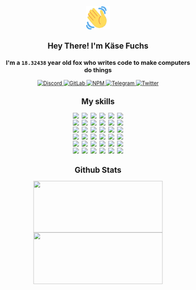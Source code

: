 <div><p align=center><img src=./resources/images/wave.gif width=64px height=64px></p><h2 align=center>Hey There! I'm Käse Fuchs</h2><h3 align=center>I'm a <code>18.32438</code> year old fox who writes code to make computers do things</h3><p align=center><a href=https://discord.com/users/507526681125322772><img alt=Discord src="https://img.shields.io/badge/Discord-5865F2?logo=discord&logoColor=white&style=flat-square#73889d3d8cda8105dcfa414d17b6eab2"> </a><a href=https://gitlab.com/kasefuchs><img alt=GitLab src="https://img.shields.io/badge/GitLab-330F63?logo=gitlab&logoColor=white&style=flat-square#73889d3d8cda8105dcfa414d17b6eab2"> </a><a href=https://npmjs.com/~kasefuchs><img alt=NPM src="https://img.shields.io/badge/NPM-CB3837?logo=npm&logoColor=white&style=flat-square#73889d3d8cda8105dcfa414d17b6eab2"> </a><a href=https://t.me/kasefuchs><img alt=Telegram src="https://img.shields.io/badge/Telegram-2CA5E0?logo=telegram&logoColor=white&style=flat-square#73889d3d8cda8105dcfa414d17b6eab2"> </a><a href=https://twitter.com/kasefuchs><img alt=Twitter src="https://img.shields.io/badge/Twitter-1DA1F2?logo=twitter&logoColor=white&style=flat-square#73889d3d8cda8105dcfa414d17b6eab2"></a></p><h2 align=center>My skills</h2><p align=center><a href=https://aws.amazon.com/ ><picture><source srcset="https://skillicons.dev/icons?i=aws&theme=dark#73889d3d8cda8105dcfa414d17b6eab2" media="(prefers-color-scheme: dark)"><source srcset="https://skillicons.dev/icons?i=aws&theme=light#73889d3d8cda8105dcfa414d17b6eab2" media="(prefers-color-scheme: light), (prefers-color-scheme: no-preference)"><img src="https://skillicons.dev/icons?i=aws&theme=light#73889d3d8cda8105dcfa414d17b6eab2"></picture></a>&nbsp;&nbsp;<a href=https://en.wikipedia.org/wiki/Bash_(Unix_shell)><picture><source srcset="https://skillicons.dev/icons?i=bash&theme=dark#73889d3d8cda8105dcfa414d17b6eab2" media="(prefers-color-scheme: dark)"><source srcset="https://skillicons.dev/icons?i=bash&theme=light#73889d3d8cda8105dcfa414d17b6eab2" media="(prefers-color-scheme: light), (prefers-color-scheme: no-preference)"><img src="https://skillicons.dev/icons?i=bash&theme=light#73889d3d8cda8105dcfa414d17b6eab2"></picture></a>&nbsp;&nbsp;<a href=https://discord.com/developers/docs><picture><source srcset="https://skillicons.dev/icons?i=bots&theme=dark#73889d3d8cda8105dcfa414d17b6eab2" media="(prefers-color-scheme: dark)"><source srcset="https://skillicons.dev/icons?i=bots&theme=light#73889d3d8cda8105dcfa414d17b6eab2" media="(prefers-color-scheme: light), (prefers-color-scheme: no-preference)"><img src="https://skillicons.dev/icons?i=bots&theme=light#73889d3d8cda8105dcfa414d17b6eab2"></picture></a>&nbsp;&nbsp;<a href=https://www.cloudflare.com/ ><picture><source srcset="https://skillicons.dev/icons?i=cloudflare&theme=dark#73889d3d8cda8105dcfa414d17b6eab2" media="(prefers-color-scheme: dark)"><source srcset="https://skillicons.dev/icons?i=cloudflare&theme=light#73889d3d8cda8105dcfa414d17b6eab2" media="(prefers-color-scheme: light), (prefers-color-scheme: no-preference)"><img src="https://skillicons.dev/icons?i=cloudflare&theme=light#73889d3d8cda8105dcfa414d17b6eab2"></picture></a>&nbsp;&nbsp;<a href=https://en.wikipedia.org/wiki/CSS><picture><source srcset="https://skillicons.dev/icons?i=css&theme=dark#73889d3d8cda8105dcfa414d17b6eab2" media="(prefers-color-scheme: dark)"><source srcset="https://skillicons.dev/icons?i=css&theme=light#73889d3d8cda8105dcfa414d17b6eab2" media="(prefers-color-scheme: light), (prefers-color-scheme: no-preference)"><img src="https://skillicons.dev/icons?i=css&theme=light#73889d3d8cda8105dcfa414d17b6eab2"></picture></a>&nbsp;&nbsp;<a href=https://www.docker.com/ ><picture><source srcset="https://skillicons.dev/icons?i=docker&theme=dark#73889d3d8cda8105dcfa414d17b6eab2" media="(prefers-color-scheme: dark)"><source srcset="https://skillicons.dev/icons?i=docker&theme=light#73889d3d8cda8105dcfa414d17b6eab2" media="(prefers-color-scheme: light), (prefers-color-scheme: no-preference)"><img src="https://skillicons.dev/icons?i=docker&theme=light#73889d3d8cda8105dcfa414d17b6eab2"></picture></a><br><a href=https://www.electronjs.org/ ><picture><source srcset="https://skillicons.dev/icons?i=electron&theme=dark#73889d3d8cda8105dcfa414d17b6eab2" media="(prefers-color-scheme: dark)"><source srcset="https://skillicons.dev/icons?i=electron&theme=light#73889d3d8cda8105dcfa414d17b6eab2" media="(prefers-color-scheme: light), (prefers-color-scheme: no-preference)"><img src="https://skillicons.dev/icons?i=electron&theme=light#73889d3d8cda8105dcfa414d17b6eab2"></picture></a>&nbsp;&nbsp;<a href=https://expressjs.com/ ><picture><source srcset="https://skillicons.dev/icons?i=express&theme=dark#73889d3d8cda8105dcfa414d17b6eab2" media="(prefers-color-scheme: dark)"><source srcset="https://skillicons.dev/icons?i=express&theme=light#73889d3d8cda8105dcfa414d17b6eab2" media="(prefers-color-scheme: light), (prefers-color-scheme: no-preference)"><img src="https://skillicons.dev/icons?i=express&theme=light#73889d3d8cda8105dcfa414d17b6eab2"></picture></a>&nbsp;&nbsp;<a href=https://www.figma.com/ ><picture><source srcset="https://skillicons.dev/icons?i=figma&theme=dark#73889d3d8cda8105dcfa414d17b6eab2" media="(prefers-color-scheme: dark)"><source srcset="https://skillicons.dev/icons?i=figma&theme=light#73889d3d8cda8105dcfa414d17b6eab2" media="(prefers-color-scheme: light), (prefers-color-scheme: no-preference)"><img src="https://skillicons.dev/icons?i=figma&theme=light#73889d3d8cda8105dcfa414d17b6eab2"></picture></a>&nbsp;&nbsp;<a href=https://firebase.google.com/ ><picture><source srcset="https://skillicons.dev/icons?i=firebase&theme=dark#73889d3d8cda8105dcfa414d17b6eab2" media="(prefers-color-scheme: dark)"><source srcset="https://skillicons.dev/icons?i=firebase&theme=light#73889d3d8cda8105dcfa414d17b6eab2" media="(prefers-color-scheme: light), (prefers-color-scheme: no-preference)"><img src="https://skillicons.dev/icons?i=firebase&theme=light#73889d3d8cda8105dcfa414d17b6eab2"></picture></a>&nbsp;&nbsp;<a href=https://flask.palletsprojects.com/ ><picture><source srcset="https://skillicons.dev/icons?i=flask&theme=dark#73889d3d8cda8105dcfa414d17b6eab2" media="(prefers-color-scheme: dark)"><source srcset="https://skillicons.dev/icons?i=flask&theme=light#73889d3d8cda8105dcfa414d17b6eab2" media="(prefers-color-scheme: light), (prefers-color-scheme: no-preference)"><img src="https://skillicons.dev/icons?i=flask&theme=light#73889d3d8cda8105dcfa414d17b6eab2"></picture></a>&nbsp;&nbsp;<a href=https://cloud.google.com/ ><picture><source srcset="https://skillicons.dev/icons?i=gcp&theme=dark#73889d3d8cda8105dcfa414d17b6eab2" media="(prefers-color-scheme: dark)"><source srcset="https://skillicons.dev/icons?i=gcp&theme=light#73889d3d8cda8105dcfa414d17b6eab2" media="(prefers-color-scheme: light), (prefers-color-scheme: no-preference)"><img src="https://skillicons.dev/icons?i=gcp&theme=light#73889d3d8cda8105dcfa414d17b6eab2"></picture></a><br><a href=https://git-scm.com/ ><picture><source srcset="https://skillicons.dev/icons?i=git&theme=dark#73889d3d8cda8105dcfa414d17b6eab2" media="(prefers-color-scheme: dark)"><source srcset="https://skillicons.dev/icons?i=git&theme=light#73889d3d8cda8105dcfa414d17b6eab2" media="(prefers-color-scheme: light), (prefers-color-scheme: no-preference)"><img src="https://skillicons.dev/icons?i=git&theme=light#73889d3d8cda8105dcfa414d17b6eab2"></picture></a>&nbsp;&nbsp;<a href=https://github.com/ ><picture><source srcset="https://skillicons.dev/icons?i=github&theme=dark#73889d3d8cda8105dcfa414d17b6eab2" media="(prefers-color-scheme: dark)"><source srcset="https://skillicons.dev/icons?i=github&theme=light#73889d3d8cda8105dcfa414d17b6eab2" media="(prefers-color-scheme: light), (prefers-color-scheme: no-preference)"><img src="https://skillicons.dev/icons?i=github&theme=light#73889d3d8cda8105dcfa414d17b6eab2"></picture></a>&nbsp;&nbsp;<a href=https://gitlab.com/ ><picture><source srcset="https://skillicons.dev/icons?i=gitlab&theme=dark#73889d3d8cda8105dcfa414d17b6eab2" media="(prefers-color-scheme: dark)"><source srcset="https://skillicons.dev/icons?i=gitlab&theme=light#73889d3d8cda8105dcfa414d17b6eab2" media="(prefers-color-scheme: light), (prefers-color-scheme: no-preference)"><img src="https://skillicons.dev/icons?i=gitlab&theme=light#73889d3d8cda8105dcfa414d17b6eab2"></picture></a>&nbsp;&nbsp;<a href=https://www.heroku.com/ ><picture><source srcset="https://skillicons.dev/icons?i=heroku&theme=dark#73889d3d8cda8105dcfa414d17b6eab2" media="(prefers-color-scheme: dark)"><source srcset="https://skillicons.dev/icons?i=heroku&theme=light#73889d3d8cda8105dcfa414d17b6eab2" media="(prefers-color-scheme: light), (prefers-color-scheme: no-preference)"><img src="https://skillicons.dev/icons?i=heroku&theme=light#73889d3d8cda8105dcfa414d17b6eab2"></picture></a>&nbsp;&nbsp;<a href=https://en.wikipedia.org/wiki/HTML><picture><source srcset="https://skillicons.dev/icons?i=html&theme=dark#73889d3d8cda8105dcfa414d17b6eab2" media="(prefers-color-scheme: dark)"><source srcset="https://skillicons.dev/icons?i=html&theme=light#73889d3d8cda8105dcfa414d17b6eab2" media="(prefers-color-scheme: light), (prefers-color-scheme: no-preference)"><img src="https://skillicons.dev/icons?i=html&theme=light#73889d3d8cda8105dcfa414d17b6eab2"></picture></a>&nbsp;&nbsp;<a href=https://en.wikipedia.org/wiki/JavaScript><picture><source srcset="https://skillicons.dev/icons?i=js&theme=dark#73889d3d8cda8105dcfa414d17b6eab2" media="(prefers-color-scheme: dark)"><source srcset="https://skillicons.dev/icons?i=js&theme=light#73889d3d8cda8105dcfa414d17b6eab2" media="(prefers-color-scheme: light), (prefers-color-scheme: no-preference)"><img src="https://skillicons.dev/icons?i=js&theme=light#73889d3d8cda8105dcfa414d17b6eab2"></picture></a><br><a href=https://en.wikipedia.org/wiki/Linux><picture><source srcset="https://skillicons.dev/icons?i=linux&theme=dark#73889d3d8cda8105dcfa414d17b6eab2" media="(prefers-color-scheme: dark)"><source srcset="https://skillicons.dev/icons?i=linux&theme=light#73889d3d8cda8105dcfa414d17b6eab2" media="(prefers-color-scheme: light), (prefers-color-scheme: no-preference)"><img src="https://skillicons.dev/icons?i=linux&theme=light#73889d3d8cda8105dcfa414d17b6eab2"></picture></a>&nbsp;&nbsp;<a href=https://mui.com/ ><picture><source srcset="https://skillicons.dev/icons?i=materialui&theme=dark#73889d3d8cda8105dcfa414d17b6eab2" media="(prefers-color-scheme: dark)"><source srcset="https://skillicons.dev/icons?i=materialui&theme=light#73889d3d8cda8105dcfa414d17b6eab2" media="(prefers-color-scheme: light), (prefers-color-scheme: no-preference)"><img src="https://skillicons.dev/icons?i=materialui&theme=light#73889d3d8cda8105dcfa414d17b6eab2"></picture></a>&nbsp;&nbsp;<a href=https://en.wikipedia.org/wiki/Markdown><picture><source srcset="https://skillicons.dev/icons?i=md&theme=dark#73889d3d8cda8105dcfa414d17b6eab2" media="(prefers-color-scheme: dark)"><source srcset="https://skillicons.dev/icons?i=md&theme=light#73889d3d8cda8105dcfa414d17b6eab2" media="(prefers-color-scheme: light), (prefers-color-scheme: no-preference)"><img src="https://skillicons.dev/icons?i=md&theme=light#73889d3d8cda8105dcfa414d17b6eab2"></picture></a>&nbsp;&nbsp;<a href=https://www.mongodb.com/ ><picture><source srcset="https://skillicons.dev/icons?i=mongodb&theme=dark#73889d3d8cda8105dcfa414d17b6eab2" media="(prefers-color-scheme: dark)"><source srcset="https://skillicons.dev/icons?i=mongodb&theme=light#73889d3d8cda8105dcfa414d17b6eab2" media="(prefers-color-scheme: light), (prefers-color-scheme: no-preference)"><img src="https://skillicons.dev/icons?i=mongodb&theme=light#73889d3d8cda8105dcfa414d17b6eab2"></picture></a>&nbsp;&nbsp;<a href=https://www.mysql.com/ ><picture><source srcset="https://skillicons.dev/icons?i=mysql&theme=dark#73889d3d8cda8105dcfa414d17b6eab2" media="(prefers-color-scheme: dark)"><source srcset="https://skillicons.dev/icons?i=mysql&theme=light#73889d3d8cda8105dcfa414d17b6eab2" media="(prefers-color-scheme: light), (prefers-color-scheme: no-preference)"><img src="https://skillicons.dev/icons?i=mysql&theme=light#73889d3d8cda8105dcfa414d17b6eab2"></picture></a>&nbsp;&nbsp;<a href=https://nextjs.org/ ><picture><source srcset="https://skillicons.dev/icons?i=nextjs&theme=dark#73889d3d8cda8105dcfa414d17b6eab2" media="(prefers-color-scheme: dark)"><source srcset="https://skillicons.dev/icons?i=nextjs&theme=light#73889d3d8cda8105dcfa414d17b6eab2" media="(prefers-color-scheme: light), (prefers-color-scheme: no-preference)"><img src="https://skillicons.dev/icons?i=nextjs&theme=light#73889d3d8cda8105dcfa414d17b6eab2"></picture></a><br><a href=https://nodejs.org/en/ ><picture><source srcset="https://skillicons.dev/icons?i=nodejs&theme=dark#73889d3d8cda8105dcfa414d17b6eab2" media="(prefers-color-scheme: dark)"><source srcset="https://skillicons.dev/icons?i=nodejs&theme=light#73889d3d8cda8105dcfa414d17b6eab2" media="(prefers-color-scheme: light), (prefers-color-scheme: no-preference)"><img src="https://skillicons.dev/icons?i=nodejs&theme=light#73889d3d8cda8105dcfa414d17b6eab2"></picture></a>&nbsp;&nbsp;<a href=https://www.postgresql.org/ ><picture><source srcset="https://skillicons.dev/icons?i=postgres&theme=dark#73889d3d8cda8105dcfa414d17b6eab2" media="(prefers-color-scheme: dark)"><source srcset="https://skillicons.dev/icons?i=postgres&theme=light#73889d3d8cda8105dcfa414d17b6eab2" media="(prefers-color-scheme: light), (prefers-color-scheme: no-preference)"><img src="https://skillicons.dev/icons?i=postgres&theme=light#73889d3d8cda8105dcfa414d17b6eab2"></picture></a>&nbsp;&nbsp;<a href=https://learn.microsoft.com/en-us/powershell/ ><picture><source srcset="https://skillicons.dev/icons?i=powershell&theme=dark#73889d3d8cda8105dcfa414d17b6eab2" media="(prefers-color-scheme: dark)"><source srcset="https://skillicons.dev/icons?i=powershell&theme=light#73889d3d8cda8105dcfa414d17b6eab2" media="(prefers-color-scheme: light), (prefers-color-scheme: no-preference)"><img src="https://skillicons.dev/icons?i=powershell&theme=light#73889d3d8cda8105dcfa414d17b6eab2"></picture></a>&nbsp;&nbsp;<a href=https://www.python.org/ ><picture><source srcset="https://skillicons.dev/icons?i=py&theme=dark#73889d3d8cda8105dcfa414d17b6eab2" media="(prefers-color-scheme: dark)"><source srcset="https://skillicons.dev/icons?i=py&theme=light#73889d3d8cda8105dcfa414d17b6eab2" media="(prefers-color-scheme: light), (prefers-color-scheme: no-preference)"><img src="https://skillicons.dev/icons?i=py&theme=light#73889d3d8cda8105dcfa414d17b6eab2"></picture></a>&nbsp;&nbsp;<a href=https://www.raspberrypi.org/ ><picture><source srcset="https://skillicons.dev/icons?i=raspberrypi&theme=dark#73889d3d8cda8105dcfa414d17b6eab2" media="(prefers-color-scheme: dark)"><source srcset="https://skillicons.dev/icons?i=raspberrypi&theme=light#73889d3d8cda8105dcfa414d17b6eab2" media="(prefers-color-scheme: light), (prefers-color-scheme: no-preference)"><img src="https://skillicons.dev/icons?i=raspberrypi&theme=light#73889d3d8cda8105dcfa414d17b6eab2"></picture></a>&nbsp;&nbsp;<a href=https://reactjs.org/ ><picture><source srcset="https://skillicons.dev/icons?i=react&theme=dark#73889d3d8cda8105dcfa414d17b6eab2" media="(prefers-color-scheme: dark)"><source srcset="https://skillicons.dev/icons?i=react&theme=light#73889d3d8cda8105dcfa414d17b6eab2" media="(prefers-color-scheme: light), (prefers-color-scheme: no-preference)"><img src="https://skillicons.dev/icons?i=react&theme=light#73889d3d8cda8105dcfa414d17b6eab2"></picture></a><br><a href=https://redux.js.org/ ><picture><source srcset="https://skillicons.dev/icons?i=redux&theme=dark#73889d3d8cda8105dcfa414d17b6eab2" media="(prefers-color-scheme: dark)"><source srcset="https://skillicons.dev/icons?i=redux&theme=light#73889d3d8cda8105dcfa414d17b6eab2" media="(prefers-color-scheme: light), (prefers-color-scheme: no-preference)"><img src="https://skillicons.dev/icons?i=redux&theme=light#73889d3d8cda8105dcfa414d17b6eab2"></picture></a>&nbsp;&nbsp;<a href=https://en.wikipedia.org/wiki/Regular_expression><picture><source srcset="https://skillicons.dev/icons?i=regex&theme=dark#73889d3d8cda8105dcfa414d17b6eab2" media="(prefers-color-scheme: dark)"><source srcset="https://skillicons.dev/icons?i=regex&theme=light#73889d3d8cda8105dcfa414d17b6eab2" media="(prefers-color-scheme: light), (prefers-color-scheme: no-preference)"><img src="https://skillicons.dev/icons?i=regex&theme=light#73889d3d8cda8105dcfa414d17b6eab2"></picture></a>&nbsp;&nbsp;<a href=https://en.wikipedia.org/wiki/Sass_(stylesheet_language)><picture><source srcset="https://skillicons.dev/icons?i=sass&theme=dark#73889d3d8cda8105dcfa414d17b6eab2" media="(prefers-color-scheme: dark)"><source srcset="https://skillicons.dev/icons?i=sass&theme=light#73889d3d8cda8105dcfa414d17b6eab2" media="(prefers-color-scheme: light), (prefers-color-scheme: no-preference)"><img src="https://skillicons.dev/icons?i=sass&theme=light#73889d3d8cda8105dcfa414d17b6eab2"></picture></a>&nbsp;&nbsp;<a href=https://www.typescriptlang.org/ ><picture><source srcset="https://skillicons.dev/icons?i=ts&theme=dark#73889d3d8cda8105dcfa414d17b6eab2" media="(prefers-color-scheme: dark)"><source srcset="https://skillicons.dev/icons?i=ts&theme=light#73889d3d8cda8105dcfa414d17b6eab2" media="(prefers-color-scheme: light), (prefers-color-scheme: no-preference)"><img src="https://skillicons.dev/icons?i=ts&theme=light#73889d3d8cda8105dcfa414d17b6eab2"></picture></a>&nbsp;&nbsp;<a href=https://unity.com/ ><picture><source srcset="https://skillicons.dev/icons?i=unity&theme=dark#73889d3d8cda8105dcfa414d17b6eab2" media="(prefers-color-scheme: dark)"><source srcset="https://skillicons.dev/icons?i=unity&theme=light#73889d3d8cda8105dcfa414d17b6eab2" media="(prefers-color-scheme: light), (prefers-color-scheme: no-preference)"><img src="https://skillicons.dev/icons?i=unity&theme=light#73889d3d8cda8105dcfa414d17b6eab2"></picture></a>&nbsp;&nbsp;<a href=https://workers.cloudflare.com/ ><picture><source srcset="https://skillicons.dev/icons?i=workers&theme=dark#73889d3d8cda8105dcfa414d17b6eab2" media="(prefers-color-scheme: dark)"><source srcset="https://skillicons.dev/icons?i=workers&theme=light#73889d3d8cda8105dcfa414d17b6eab2" media="(prefers-color-scheme: light), (prefers-color-scheme: no-preference)"><img src="https://skillicons.dev/icons?i=workers&theme=light#73889d3d8cda8105dcfa414d17b6eab2"></picture></a><br></p><h2 align=center>Github Stats</h2><p align=center><picture><source srcset="https://github-readme-stats-kasefuchs.vercel.app/api/?count_private=true&hide_border=true&hide_rank=true&line_height=20&hide_title=true&username=Kasefuchs&theme=dark#73889d3d8cda8105dcfa414d17b6eab2" media="(prefers-color-scheme: dark)"><source srcset="https://github-readme-stats-kasefuchs.vercel.app/api/?count_private=true&hide_border=true&hide_rank=true&line_height=20&hide_title=true&username=Kasefuchs&theme=light#73889d3d8cda8105dcfa414d17b6eab2" media="(prefers-color-scheme: light), (prefers-color-scheme: no-preference)"><img align=middle width=350 height=140 src="https://github-readme-stats-kasefuchs.vercel.app/api/?count_private=true&hide_border=true&hide_rank=true&line_height=20&hide_title=true&username=Kasefuchs&theme=light#73889d3d8cda8105dcfa414d17b6eab2"></picture><picture><source srcset="https://github-readme-stats-kasefuchs.vercel.app/api/top-langs/?count_private=true&hide_border=true&layout=compact&username=Kasefuchs&theme=dark#73889d3d8cda8105dcfa414d17b6eab2" media="(prefers-color-scheme: dark)"><source srcset="https://github-readme-stats-kasefuchs.vercel.app/api/top-langs/?count_private=true&hide_border=true&layout=compact&username=Kasefuchs&theme=light#73889d3d8cda8105dcfa414d17b6eab2" media="(prefers-color-scheme: light), (prefers-color-scheme: no-preference)"><img align=middle width=350 height=140 src="https://github-readme-stats-kasefuchs.vercel.app/api/top-langs/?count_private=true&hide_border=true&layout=compact&username=Kasefuchs&theme=light#73889d3d8cda8105dcfa414d17b6eab2"></picture></p><img src="https://hit.yhype.me/github/profile?user_id=64592097#73889d3d8cda8105dcfa414d17b6eab2" alt=""></div>